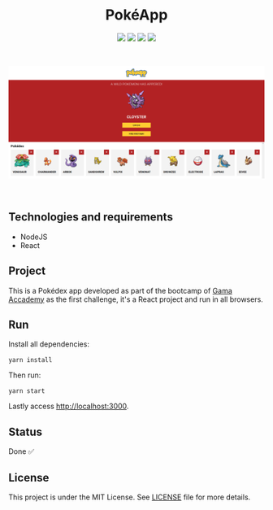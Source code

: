 <h1 align="center">
    PokéApp
</h1>

<p align="center">
    <img src="https://img.shields.io/github/license/isabellanunes/pokeapp?style=flat-square" />
    <img src="https://img.shields.io/github/languages/count/isabellanunes/pokeapp?style=flat-square" />
    <img src="https://img.shields.io/github/repo-size/isabellanunes/pokeapp?style=flat-square" />
    <img src="https://img.shields.io/github/last-commit/isabellanunes/pokeapp?style=flat-square" />
</p>    

<br />

<p align="center">
    <img src=".readme/image01.png" width = "600px" />
</p>

<br />

## Technologies and requirements
- NodeJS
- React

## Project
This is a Pokédex app developed as part of the bootcamp of [Gama Accademy](https://www.gama.academy/) as the first challenge, it's a React project and run in all browsers.

## Run
Install all dependencies:
```
yarn install
```

Then run:

```
yarn start
```

Lastly access [http://localhost:3000](http://localhost:3000).

## Status
Done ✅

## License
This project is under the MIT License. See [LICENSE](/LICENSE.md) file for more details.